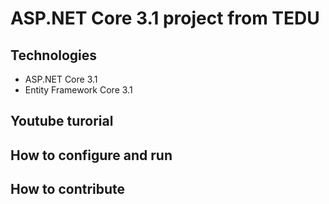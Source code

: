 # ASP.NET Core 3.1 project from TEDU
## Technologies
- ASP.NET Core 3.1
- Entity Framework Core 3.1
## Youtube turorial
## How to configure and run
## How to contribute